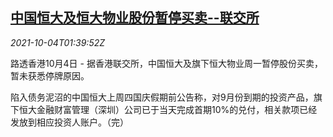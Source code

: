 <!--1633312863000-->
[中国恒大及恒大物业股份暂停买卖--联交所](https://cn.reuters.com/article/china-evergrande-stocks-suspension-1004-idCNKBS2GU03J)
------

<div><i>2021-10-04T01:39:52Z</i></div><p>路透香港10月4日 - 据香港联交所，中国恒大及旗下恒大物业周一暂停股份买卖，暂未获悉停牌原因。</p><p>陷入债务泥沼的中国恒大上周四国庆假期前公告称，对9月份到期的投资产品，旗下恒大金融财富管理（深圳）公司已于当天完成首期10%的兑付，相关款项已经发放到相应投资人账户。（完）</p>
